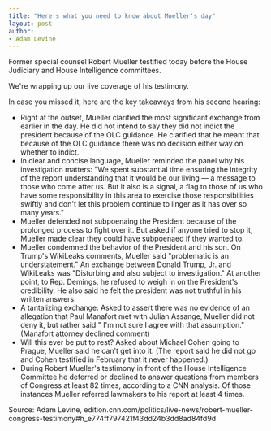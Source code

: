 ```yaml
---
title: "Here's what you need to know about Mueller's day"
layout: post
author:
- Adam Levine
---
```


Former special counsel Robert Mueller testified today before the House Judiciary and House Intelligence committees.

We're wrapping up our live coverage of his testimony.

In case you missed it, here are the key takeaways from his second hearing:

- Right at the outset, Mueller clarified the most significant exchange from earlier in the day. He did not intend to say they did not indict the president because of the OLC guidance. He clarified that he meant that because of the OLC guidance there was no decision either way on whether to indict.
- In clear and concise language, Mueller reminded the panel why his investigation matters: "We spent substantial time ensuring the integrity of the report understanding that it would be our living — a message to those who come after us. But it also is a signal, a flag to those of us who have some responsibility in this area to exercise those responsibilities swiftly and don't let this problem continue to linger as it has over so many years."
- Mueller defended not subpoenaing the President because of the prolonged process to fight over it. But asked if anyone tried to stop it, Mueller made clear they could have subpoenaed if they wanted to.
- Mueller condemned the behavior of the President and his son. On Trump's WikiLeaks comments, Mueller said "problematic is an understatement." An exchange between Donald Trump, Jr. and WikiLeaks was "Disturbing and also subject to investigation." At another point, to Rep. Demings, he refused to weigh in on the President's credibility. He also said he felt the president was not truthful in his written answers.
- A tantalizing exchange: Asked to assert there was no evidence of an allegation that Paul Manafort met with Julian Assange, Mueller did not deny it, but rather said " I'm not sure I agree with that assumption." (Manafort attorney declined comment)
- Will this ever be put to rest? Asked about Michael Cohen going to Prague, Mueller said he can't get into it. (The report said he did not go and Cohen testified in February that it never happened.)
- During Robert Mueller's testimony in front of the House Intelligence Committee he deferred or declined to answer questions from members of Congress at least 82 times, according to a CNN analysis. Of those instances Mueller referred lawmakers to his report at least 4 times.

Source: Adam Levine, edition.cnn.com/politics/live-news/robert-mueller-congress-testimony#h\_e774ff797421f43dd24b3dd8ad84fd9d
